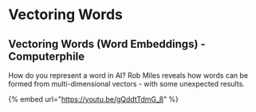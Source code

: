 # Vectoring Words

## Vectoring Words (Word Embeddings) - Computerphile

How do you represent a word in AI? Rob Miles reveals how words can be formed from multi-dimensional vectors - with some unexpected results.

{% embed url="https://youtu.be/gQddtTdmG_8" %}
